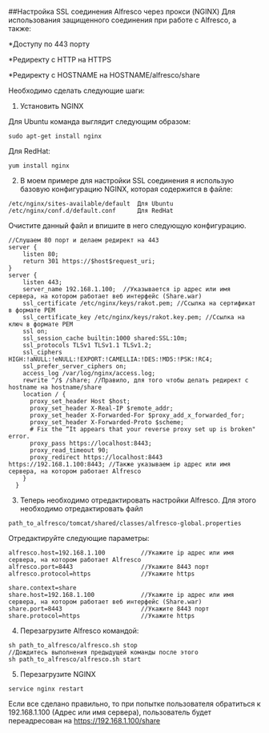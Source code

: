 ##Настройка SSL соединения Alfresco через прокси (NGINX)
Для использования защищенного соединения при работе с Alfresco, а также:

*Доступу по 443 порту

*Редиректу с HTTP на HTTPS

*Редиректу с HOSTNAME на HOSTNAME/alfresco/share

Необходимо сделать следующие шаги:

1) Установить NGINX

Для Ubuntu команда выглядит следующим образом:
```
sudo apt-get install nginx
```
Для RedHat: 
```
yum install nginx
```
2) В моем примере для настройки SSL соединения я использую базовую конфигурацию NGINX, которая содержится в файле:
```
/etc/nginx/sites-available/default 	Для Ubuntu
/etc/nginx/conf.d/default.conf		Для RedHat
```
Очистите данный файл и впишите в него следующую конфигурацию.
```
//Слушаем 80 порт и делаем редирект на 443
server { 
    listen 80;
    return 301 https://$host$request_uri;
}
server {
    listen 443;
    server_name 192.168.1.100;  //Указывается ip адрес или имя сервера, на котором работает веб интерфейс (Share.war)
    ssl_certificate /etc/nginx/keys/rakot.pem; //Ссылка на сертификат в формате PEM
    ssl_certificate_key /etc/nginx/keys/rakot.key.pem; //Ссылка на ключ в формате PEM
    ssl on;
    ssl_session_cache builtin:1000 shared:SSL:10m;
    ssl_protocols TLSv1 TLSv1.1 TLSv1.2;
    ssl_ciphers HIGH:!aNULL:!eNULL:!EXPORT:!CAMELLIA:!DES:!MD5:!PSK:!RC4;
    ssl_prefer_server_ciphers on;
    access_log /var/log/nginx/access.log;
	rewrite ^/$ /share; //Правило, для того чтобы делать редирект с hostname на hostname/share
    location / {
      proxy_set_header Host $host;
      proxy_set_header X-Real-IP $remote_addr;
      proxy_set_header X-Forwarded-For $proxy_add_x_forwarded_for;
      proxy_set_header X-Forwarded-Proto $scheme;
      # Fix the “It appears that your reverse proxy set up is broken" error.
      proxy_pass https://localhost:8443;
      proxy_read_timeout 90;
      proxy_redirect https://localhost:8443 https://192.168.1.100:8443; //Также указываем ip адрес или имя сервера, на котором работает Alfresco
    }
  }

```
3) Теперь необходимо отредактировать настройки Alfresco. Для этого необходимо отредактировать файл 
```
path_to_alfresco/tomcat/shared/classes/alfresco-global.properties
```
Отредактируйте следующие параметры:
```
alfresco.host=192.168.1.100 		 //Укажите ip адрес или имя сервера, на котором работает Alfresco
alfresco.port=8443	        		 //Укажите 8443 порт
alfresco.protocol=https	    		 //Укажите https

share.context=share
share.host=192.168.1.100			 //Укажите ip адрес или имя сервера, на котором работает веб интерфейс (Share.war)
share.port=8443						 //Укажите 8443 порт
share.protocol=https				 //Укажите https
```
4) Перезагрузите Alfresco командой:
```
sh path_to_alfresco/alfresco.sh stop
//Дождитесь выполнения предыдущей команды после этого
sh path_to_alfresco/alfresco.sh start
```
5) Перезагрузите NGINX
```
service nginx restart
```
Если все сделано правильно, то при попытке пользователя обратиться к 192.168.1.100 (Адрес или имя сервера), пользователь будет переадресован на https://192.168.1.100/share

